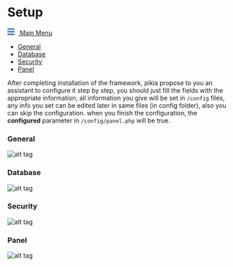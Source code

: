 # Setup

[![alt return](https://raw.githubusercontent.com/fiesta-framework/Art/master/Resources/signs.png) Main Menu](https://github.com/fiesta-framework/Docs/tree/3.2/#index)

- [General](#general)
- [Database](#database)
- [Security](#security)
- [Panel](#panel)


After completing installation of the framework, pikia propose to you an assistant to configure it step by step, you should just fill the fields with the appropriate information, all information you give will be set in `/config` files, any info you set can be edited later in same files (in config folder), also you can skip the configuration. when you finish the configuration, the **configured** parameter in `/config/panel.php` will be true.

### General
![alt tag](https://raw.githubusercontent.com/fiesta-framework/Docs/3.2/rsrc/setup/general.png)
### Database
![alt tag](https://raw.githubusercontent.com/fiesta-framework/Docs/3.2/rsrc/setup/database.png)
### Security
![alt tag](https://raw.githubusercontent.com/fiesta-framework/Docs/3.2/rsrc/setup/security.png)
### Panel
![alt tag](https://raw.githubusercontent.com/fiesta-framework/Docs/3.2/rsrc/setup/panel.png)